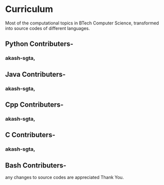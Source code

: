 # Curriculum
Most of the computational topics in BTech Computer Science, transformed into source codes of different languages.

## Python Contributers-
### akash-sgta, 
## Java Contributers-
### akash-sgta, 
## Cpp Contributers-
### akash-sgta, 
## C Contributers-
### akash-sgta, 
## Bash Contributers-

any changes to source codes are appreciated
Thank You.